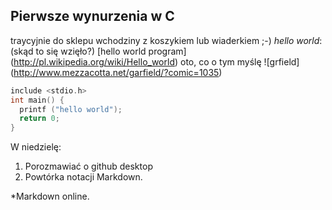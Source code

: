 ## Pierwsze wynurzenia w C

traycyjnie do sklepu wchodziny z koszykiem lub wiaderkiem ;-)
*hello world*: (skąd to się wzięło?) [hello world program] (http://pl.wikipedia.org/wiki/Hello_world)
oto, co o tym myślę ![grfield] (http://www.mezzacotta.net/garfield/?comic=1035)

```c
include <stdio.h>
int main() {
  printf ("hello world");
  return 0;
}
```

W niedzielę:

1. Porozmawiać o github desktop
2. Powtórka notacji Markdown.
  
  *Markdown online.

